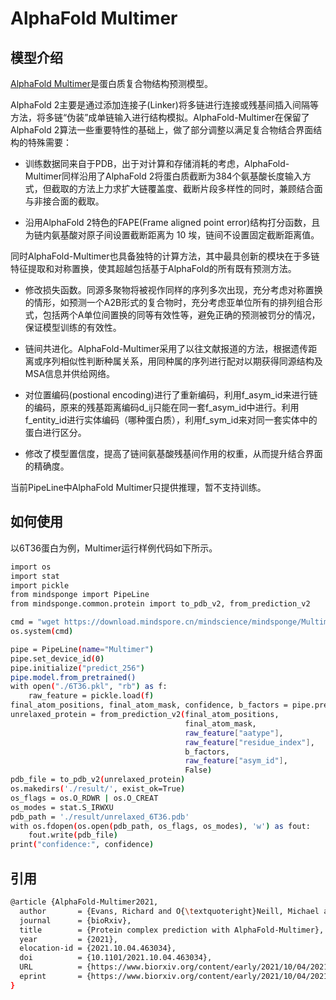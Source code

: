 # AlphaFold Multimer

## 模型介绍

[AlphaFold Multimer](https://www.biorxiv.org/content/10.1101/2021.10.04.463034v2.abstract)是蛋白质复合物结构预测模型。

AlphaFold 2主要是通过添加连接子(Linker)将多链进行连接或残基间插入间隔等方法，将多链“伪装”成单链输入进行结构模拟。AlphaFold-Multimer在保留了AlphaFold 2算法一些重要特性的基础上，做了部分调整以满足复合物结合界面结构的特殊需要：

- 训练数据同来自于PDB，出于对计算和存储消耗的考虑，AlphaFold-Multimer同样沿用了AlphaFold 2将蛋白质截断为384个氨基酸长度输入方式，但截取的方法上力求扩大链覆盖度、截断片段多样性的同时，兼顾结合面与非接合面的截取。

- 沿用AlphaFold 2特色的FAPE(Frame aligned point error)结构打分函数，且为链内氨基酸对原子间设置截断距离为 10 埃，链间不设置固定截断距离值。

同时AlphaFold-Multimer也具备独特的计算方法，其中最具创新的模块在于多链特征提取和对称置换，使其超越包括基于AlphaFold的所有既有预测方法。

- 修改损失函数。同源多聚物将被视作同样的序列多次出现，充分考虑对称置换的情形，如预测一个A2B形式的复合物时，充分考虑亚单位所有的排列组合形式，包括两个A单位间置换的同等有效性等，避免正确的预测被罚分的情况，保证模型训练的有效性。

- 链间共进化。AlphaFold-Multimer采用了以往文献报道的方法，根据遗传距离或序列相似性判断种属关系，用同种属的序列进行配对以期获得同源结构及MSA信息并供给网络。

- 对位置编码(postional encoding)进行了重新编码，利用f_asym_id来进行链的编码，原来的残基距离编码d_ij只能在同一套f_asym_id中进行。利用f_entity_id进行实体编码（哪种蛋白质），利用f_sym_id来对同一套实体中的蛋白进行区分。

- 修改了模型置信度，提高了链间氨基酸残基间作用的权重，从而提升结合界面的精确度。

当前PipeLine中AlphaFold Multimer只提供推理，暂不支持训练。

## 如何使用

以6T36蛋白为例，Multimer运行样例代码如下所示。

```bash
import os
import stat
import pickle
from mindsponge import PipeLine
from mindsponge.common.protein import to_pdb_v2, from_prediction_v2

cmd = "wget https://download.mindspore.cn/mindscience/mindsponge/Multimer/examples/6T36.pkl"
os.system(cmd)

pipe = PipeLine(name="Multimer")
pipe.set_device_id(0)
pipe.initialize("predict_256")
pipe.model.from_pretrained()
with open("./6T36.pkl", "rb") as f:
    raw_feature = pickle.load(f)
final_atom_positions, final_atom_mask, confidence, b_factors = pipe.predict(raw_feature)
unrelaxed_protein = from_prediction_v2(final_atom_positions,
                                       final_atom_mask,
                                       raw_feature["aatype"],
                                       raw_feature["residue_index"],
                                       b_factors,
                                       raw_feature["asym_id"],
                                       False)
pdb_file = to_pdb_v2(unrelaxed_protein)
os.makedirs('./result/', exist_ok=True)
os_flags = os.O_RDWR | os.O_CREAT
os_modes = stat.S_IRWXU
pdb_path = './result/unrelaxed_6T36.pdb'
with os.fdopen(os.open(pdb_path, os_flags, os_modes), 'w') as fout:
    fout.write(pdb_file)
print("confidence:", confidence)
```

## 引用

```bash
@article {AlphaFold-Multimer2021,
  author       = {Evans, Richard and O{\textquoteright}Neill, Michael and Pritzel, Alexander and Antropova, Natasha and Senior, Andrew and Green, Tim and {\v{Z}}{\'\i}dek, Augustin and Bates, Russ and Blackwell, Sam and Yim, Jason and Ronneberger, Olaf and Bodenstein, Sebastian and Zielinski, Michal and Bridgland, Alex and Potapenko, Anna and Cowie, Andrew and Tunyasuvunakool, Kathryn and Jain, Rishub and Clancy, Ellen and Kohli, Pushmeet and Jumper, John and Hassabis, Demis},
  journal      = {bioRxiv},
  title        = {Protein complex prediction with AlphaFold-Multimer},
  year         = {2021},
  elocation-id = {2021.10.04.463034},
  doi          = {10.1101/2021.10.04.463034},
  URL          = {https://www.biorxiv.org/content/early/2021/10/04/2021.10.04.463034},
  eprint       = {https://www.biorxiv.org/content/early/2021/10/04/2021.10.04.463034.full.pdf},
}
```
